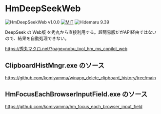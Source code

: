 # HmDeepSeekWeb

![HmDeepSeekWeb v1.0.0](https://img.shields.io/badge/HmDeepSeekWeb-v1.0.0-6479ff.svg)
[![MIT](https://img.shields.io/badge/license-MIT-blue.svg?style=flat)](LICENSE)
![Hidemaru 9.39](https://img.shields.io/badge/Hidemaru-v9.39-6479ff.svg)

DeepSeek の Web版 を秀丸から直接利用する。超簡易版だがAPI経由ではないので、結果を自動処理できない。

https://秀丸マクロ.net/?page=nobu_tool_hm_ms_copilot_web

## ClipboardHistMngr.exe のソース

https://github.com/komiyamma/winapp_delete_clipboard_history/tree/main

## HmFocusEachBrowserInputField.exe のソース

https://github.com/komiyamma/hm_focus_each_browser_input_field